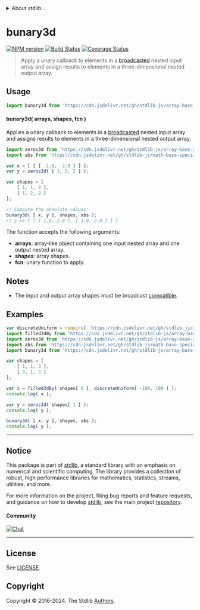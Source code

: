<!--

@license Apache-2.0

Copyright (c) 2023 The Stdlib Authors.

Licensed under the Apache License, Version 2.0 (the "License");
you may not use this file except in compliance with the License.
You may obtain a copy of the License at

   http://www.apache.org/licenses/LICENSE-2.0

Unless required by applicable law or agreed to in writing, software
distributed under the License is distributed on an "AS IS" BASIS,
WITHOUT WARRANTIES OR CONDITIONS OF ANY KIND, either express or implied.
See the License for the specific language governing permissions and
limitations under the License.

-->


<details>
  <summary>
    About stdlib...
  </summary>
  <p>We believe in a future in which the web is a preferred environment for numerical computation. To help realize this future, we've built stdlib. stdlib is a standard library, with an emphasis on numerical and scientific computation, written in JavaScript (and C) for execution in browsers and in Node.js.</p>
  <p>The library is fully decomposable, being architected in such a way that you can swap out and mix and match APIs and functionality to cater to your exact preferences and use cases.</p>
  <p>When you use stdlib, you can be absolutely certain that you are using the most thorough, rigorous, well-written, studied, documented, tested, measured, and high-quality code out there.</p>
  <p>To join us in bringing numerical computing to the web, get started by checking us out on <a href="https://github.com/stdlib-js/stdlib">GitHub</a>, and please consider <a href="https://opencollective.com/stdlib">financially supporting stdlib</a>. We greatly appreciate your continued support!</p>
</details>

# bunary3d

[![NPM version][npm-image]][npm-url] [![Build Status][test-image]][test-url] [![Coverage Status][coverage-image]][coverage-url] <!-- [![dependencies][dependencies-image]][dependencies-url] -->

> Apply a unary callback to elements in a [broadcasted][@stdlib/array/base/broadcast-array] nested input array and assign results to elements in a three-dimensional nested output array.

<section class="intro">

</section>

<!-- /.intro -->



<section class="usage">

## Usage

```javascript
import bunary3d from 'https://cdn.jsdelivr.net/gh/stdlib-js/array-base-broadcasted-unary3d@deno/mod.js';
```

#### bunary3d( arrays, shapes, fcn )

Applies a unary callback to elements in a [broadcasted][@stdlib/array/base/broadcast-array] nested input array and assigns results to elements in a three-dimensional nested output array.

```javascript
import zeros3d from 'https://cdn.jsdelivr.net/gh/stdlib-js/array-base-zeros3d@deno/mod.js';
import abs from 'https://cdn.jsdelivr.net/gh/stdlib-js/math-base-special-abs@deno/mod.js';

var x = [ [ [ -1.0, -2.0 ] ] ];
var y = zeros3d( [ 1, 2, 2 ] );

var shapes = [
    [ 1, 1, 2 ],
    [ 1, 2, 2 ]
];

// Compute the absolute values:
bunary3d( [ x, y ], shapes, abs );
// y => [ [ [ 1.0, 2.0 ], [ 1.0, 2.0 ] ] ]
```

The function accepts the following arguments:

-   **arrays**: array-like object containing one input nested array and one output nested array.
-   **shapes**: array shapes.
-   **fcn**: unary function to apply.

</section>

<!-- /.usage -->

<section class="notes">

## Notes

-   The input and output array shapes must be broadcast [compatible][@stdlib/ndarray/base/broadcast-shapes].

</section>

<!-- /.notes -->

<section class="examples">

## Examples

<!-- eslint no-undef: "error" -->

```javascript
var discreteUniform = require( 'https://cdn.jsdelivr.net/gh/stdlib-js/random-base-discrete-uniform' ).factory;
import filled3dBy from 'https://cdn.jsdelivr.net/gh/stdlib-js/array-base-filled3d-by@deno/mod.js';
import zeros3d from 'https://cdn.jsdelivr.net/gh/stdlib-js/array-base-zeros3d@deno/mod.js';
import abs from 'https://cdn.jsdelivr.net/gh/stdlib-js/math-base-special-abs@deno/mod.js';
import bunary3d from 'https://cdn.jsdelivr.net/gh/stdlib-js/array-base-broadcasted-unary3d@deno/mod.js';

var shapes = [
    [ 1, 1, 3 ],
    [ 3, 1, 3 ]
];

var x = filled3dBy( shapes[ 0 ], discreteUniform( -100, 100 ) );
console.log( x );

var y = zeros3d( shapes[ 1 ] );
console.log( y );

bunary3d( [ x, y ], shapes, abs );
console.log( y );
```

</section>

<!-- /.examples -->

<!-- Section for related `stdlib` packages. Do not manually edit this section, as it is automatically populated. -->

<section class="related">

</section>

<!-- /.related -->

<!-- Section for all links. Make sure to keep an empty line after the `section` element and another before the `/section` close. -->


<section class="main-repo" >

* * *

## Notice

This package is part of [stdlib][stdlib], a standard library with an emphasis on numerical and scientific computing. The library provides a collection of robust, high performance libraries for mathematics, statistics, streams, utilities, and more.

For more information on the project, filing bug reports and feature requests, and guidance on how to develop [stdlib][stdlib], see the main project [repository][stdlib].

#### Community

[![Chat][chat-image]][chat-url]

---

## License

See [LICENSE][stdlib-license].


## Copyright

Copyright &copy; 2016-2024. The Stdlib [Authors][stdlib-authors].

</section>

<!-- /.stdlib -->

<!-- Section for all links. Make sure to keep an empty line after the `section` element and another before the `/section` close. -->

<section class="links">

[npm-image]: http://img.shields.io/npm/v/@stdlib/array-base-broadcasted-unary3d.svg
[npm-url]: https://npmjs.org/package/@stdlib/array-base-broadcasted-unary3d

[test-image]: https://github.com/stdlib-js/array-base-broadcasted-unary3d/actions/workflows/test.yml/badge.svg?branch=main
[test-url]: https://github.com/stdlib-js/array-base-broadcasted-unary3d/actions/workflows/test.yml?query=branch:main

[coverage-image]: https://img.shields.io/codecov/c/github/stdlib-js/array-base-broadcasted-unary3d/main.svg
[coverage-url]: https://codecov.io/github/stdlib-js/array-base-broadcasted-unary3d?branch=main

<!--

[dependencies-image]: https://img.shields.io/david/stdlib-js/array-base-broadcasted-unary3d.svg
[dependencies-url]: https://david-dm.org/stdlib-js/array-base-broadcasted-unary3d/main

-->

[chat-image]: https://img.shields.io/gitter/room/stdlib-js/stdlib.svg
[chat-url]: https://app.gitter.im/#/room/#stdlib-js_stdlib:gitter.im

[stdlib]: https://github.com/stdlib-js/stdlib

[stdlib-authors]: https://github.com/stdlib-js/stdlib/graphs/contributors

[umd]: https://github.com/umdjs/umd
[es-module]: https://developer.mozilla.org/en-US/docs/Web/JavaScript/Guide/Modules

[deno-url]: https://github.com/stdlib-js/array-base-broadcasted-unary3d/tree/deno
[deno-readme]: https://github.com/stdlib-js/array-base-broadcasted-unary3d/blob/deno/README.md
[umd-url]: https://github.com/stdlib-js/array-base-broadcasted-unary3d/tree/umd
[umd-readme]: https://github.com/stdlib-js/array-base-broadcasted-unary3d/blob/umd/README.md
[esm-url]: https://github.com/stdlib-js/array-base-broadcasted-unary3d/tree/esm
[esm-readme]: https://github.com/stdlib-js/array-base-broadcasted-unary3d/blob/esm/README.md
[branches-url]: https://github.com/stdlib-js/array-base-broadcasted-unary3d/blob/main/branches.md

[stdlib-license]: https://raw.githubusercontent.com/stdlib-js/array-base-broadcasted-unary3d/main/LICENSE

[@stdlib/array/base/broadcast-array]: https://github.com/stdlib-js/array-base-broadcast-array/tree/deno

[@stdlib/ndarray/base/broadcast-shapes]: https://github.com/stdlib-js/ndarray-base-broadcast-shapes/tree/deno

</section>

<!-- /.links -->
